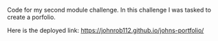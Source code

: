 Code for my second module challenge. In this challenge I was tasked to create a porfolio.

Here is the deployed link: https://johnrob112.github.io/johns-portfolio/ 




